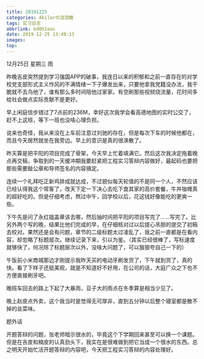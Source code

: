 ```yaml
---
title: 20191225
categories: Akilarの泡泡糖
tags: 实习日志
abbrlink: bd051eac
date: 2019-12-25 13:49:13
images:
top:
---
```

12月25日 星期三 雨

昨晚吉皮突然提到学习强国APP的破事，我连日以来的积郁和之前一直存在的对学校党支部形式主义作风的不满情绪一下子爆发出来，只要他拿我党籍没办法，我干脆就不去鸟他了，谁有那么多时间陪他过家家。有空刷那些视频烧流量，花时间多给社会做点实际贡献不是更好。

早上闲庭信步错过了7点前的236M，幸好这次我学会看高德地图的实时公交了，赶不上这班，等下一班也没啥心理负担。

说来也奇怪，我从来没在上车前注意过刘驰的存在，但是每次下车的时候他都在，而且今天居然就坐在我旁边。早上的意识是真的很涣散了。

昨天算是把平阳的项目完成了骨架，今天早上忙着填满它。然后这次我决定拖着晚点再交稿，争取到的一天缓冲期我要赶紧把工程实习答辩内容做好，最起码也要把那些需要敲公章和导师签名的内容搞定。

连续一个礼拜吃正新鸡排成就达成，不过貌似每天轮值的不是同一个人，不然应该已经认得我这个常客了，改天下定一下决心去吃下食其家的高价套餐，牛丼咖喱真的超好吃的。但是仔细考虑，熬过中午，回学校以后，花这钱好像能吃的更爽一些。

下午先是问了永红姐盖章该去哪，然后抽时间把平阳的项目写完了......写完了。比另外两个写的晚，结果比他们完成的早，在仔细核对过以后提心吊胆的提交了初稿去校对。果然还是会有问题，章节的二级标题太过凌乱了，我之前一直都是在看内容，却忽略了标题层次。继续记录下来，引以为鉴。（其实已经很棒了，写标速度就够快了，何况除了标题层次以外，没啥大问题了，可以狠狠夸自己一下的）

午饭前小米商城那边才刚提示我昨天买的电动牙刷发货了，下午就到货了，真的快。看了下样子还挺美观，就是不知道好不好用，在公司的话，大庭广众之下也不方便直接刷牙吧。

晚班车回去的路上下起了大暴雨，豆子大的雨点在冬季算是相当少见了。

晚上赵皮点外卖，这个我当时是觉得无可厚非，直到五分钟以后整个寝室都是散不掉的韭菜味。

题外话

开题答辩的问题，张老师暗示很水的，毕竟这个下学期回来甚至可以换一个课题。但是在吉皮和楠皮的认真劲头下，我实在是很难做到把它当成一个很水的东西。总之明天开始忙活开题答辩的内容吧，今天把工程实习答辩的内容处理好。



